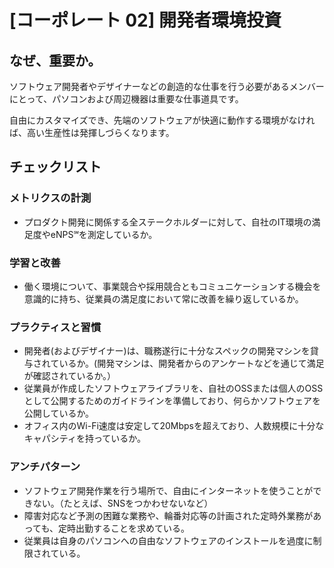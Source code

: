 
# [コーポレート 02] 開発者環境投資 

## なぜ、重要か。
ソフトウェア開発者やデザイナーなどの創造的な仕事を行う必要があるメンバーにとって、パソコンおよび周辺機器は重要な仕事道具です。

自由にカスタマイズでき、先端のソフトウェアが快適に動作する環境がなければ、高い生産性は発揮しづらくなります。

## チェックリスト 

### メトリクスの計測
+ プロダクト開発に関係する全ステークホルダーに対して、自社のIT環境の満足度やeNPS℠を測定しているか。

### 学習と改善
+ 働く環境について、事業競合や採用競合ともコミュニケーションする機会を意識的に持ち、従業員の満足度において常に改善を繰り返しているか。

### プラクティスと習慣
+ 開発者(およびデザイナー)は、職務遂行に十分なスペックの開発マシンを貸与されているか。(開発マシンは、開発者からのアンケートなどを通じて満足が確認されているか。）
+ 従業員が作成したソフトウェアライブラリを、自社のOSSまたは個人のOSSとして公開するためのガイドラインを準備しており、何らかソフトウェアを公開しているか。
+ オフィス内のWi-Fi速度は安定して20Mbpsを超えており、人数規模に十分なキャパシティを持っているか。

### アンチパターン
+ ソフトウェア開発作業を行う場所で、自由にインターネットを使うことができない。（たとえば、SNSをつかわせないなど）
+ 障害対応など予測の困難な業務や、輪番対応等の計画された定時外業務があっても、定時出勤することを求めている。
+ 従業員は自身のパソコンへの自由なソフトウェアのインストールを過度に制限されている。
            